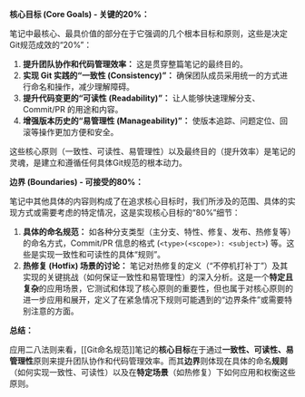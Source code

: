 **核心目标 (Core Goals) - 关键的20%：**

笔记中最核心、最具价值的部分在于它强调的几个根本目标和原则，这些是决定Git规范成效的“20%”：

1.  **提升团队协作和代码管理效率：** 这是贯穿整篇笔记的最终目的。
2.  **实现 Git 实践的“一致性 (Consistency)”：** 确保团队成员采用统一的方式进行命名和操作，减少理解障碍。
3.  **提升代码变更的“可读性 (Readability)”：** 让人能够快速理解分支、Commit/PR 的用途和内容。
4.  **增强版本历史的“易管理性 (Manageability)”：** 使版本追踪、问题定位、回滚等操作更加方便和安全。

这些核心原则（一致性、可读性、易管理性）以及最终目的（提升效率）是笔记的灵魂，是建立和遵循任何具体Git规范的根本动力。

**边界 (Boundaries) - 可接受的80%：**

笔记中其他具体的内容则构成了在追求核心目标时，我们所涉及的范围、具体的实现方式或需要考虑的特定情况，这是实现核心目标的“80%”细节：

1.  **具体的命名规范：** 如各种分支类型（主分支、特性、修复、发布、热修复等）的命名方式，Commit/PR 信息的格式 (`<type>(<scope>): <subject>`) 等。这些是实现一致性和可读性的具体“规则”。
2.  **热修复 (Hotfix) 场景的讨论：** 笔记对热修复的定义（“不停机打补丁”）及其实现的关键挑战（如何保证一致性和易管理性）的深入分析。这是一个**特定且复杂**的应用场景，它测试和体现了核心原则的重要性，但也属于对核心原则的进一步应用和展开，定义了在紧急情况下规则可能遇到的“边界条件”或需要特别注意的方面。

**总结：**

应用二八法则来看，[[Git命名规范]]笔记的**核心目标**在于通过**一致性、可读性、易管理性**原则来提升团队协作和代码管理效率。而其**边界**则体现在具体的命名**规则**（如何实现一致性、可读性）以及在**特定场景**（如热修复）下如何应用和权衡这些原则。